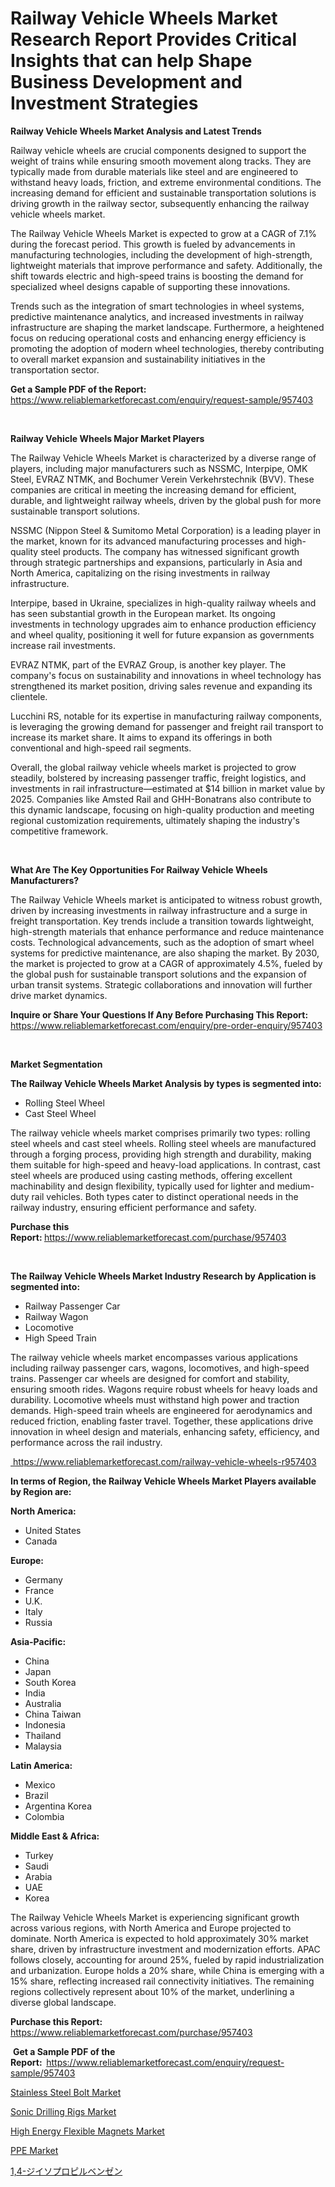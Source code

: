 <p><h1>Railway Vehicle Wheels Market Research Report Provides Critical Insights that can help Shape Business Development and Investment Strategies</h1></p><p><strong>Railway Vehicle Wheels Market Analysis and Latest Trends</strong></p>
<p><p>Railway vehicle wheels are crucial components designed to support the weight of trains while ensuring smooth movement along tracks. They are typically made from durable materials like steel and are engineered to withstand heavy loads, friction, and extreme environmental conditions. The increasing demand for efficient and sustainable transportation solutions is driving growth in the railway sector, subsequently enhancing the railway vehicle wheels market.</p><p>The Railway Vehicle Wheels Market is expected to grow at a CAGR of 7.1% during the forecast period. This growth is fueled by advancements in manufacturing technologies, including the development of high-strength, lightweight materials that improve performance and safety. Additionally, the shift towards electric and high-speed trains is boosting the demand for specialized wheel designs capable of supporting these innovations. </p><p>Trends such as the integration of smart technologies in wheel systems, predictive maintenance analytics, and increased investments in railway infrastructure are shaping the market landscape. Furthermore, a heightened focus on reducing operational costs and enhancing energy efficiency is promoting the adoption of modern wheel technologies, thereby contributing to overall market expansion and sustainability initiatives in the transportation sector.</p></p>
<p><strong>Get a Sample PDF of the Report:&nbsp;</strong> <a href="https://www.reliablemarketforecast.com/enquiry/request-sample/957403">https://www.reliablemarketforecast.com/enquiry/request-sample/957403</a></p>
<p>&nbsp;</p>
<p><strong>Railway Vehicle Wheels Major Market Players</strong></p>
<p><p>The Railway Vehicle Wheels Market is characterized by a diverse range of players, including major manufacturers such as NSSMC, Interpipe, OMK Steel, EVRAZ NTMK, and Bochumer Verein Verkehrstechnik (BVV). These companies are critical in meeting the increasing demand for efficient, durable, and lightweight railway wheels, driven by the global push for more sustainable transport solutions.</p><p>NSSMC (Nippon Steel & Sumitomo Metal Corporation) is a leading player in the market, known for its advanced manufacturing processes and high-quality steel products. The company has witnessed significant growth through strategic partnerships and expansions, particularly in Asia and North America, capitalizing on the rising investments in railway infrastructure.</p><p>Interpipe, based in Ukraine, specializes in high-quality railway wheels and has seen substantial growth in the European market. Its ongoing investments in technology upgrades aim to enhance production efficiency and wheel quality, positioning it well for future expansion as governments increase rail investments.</p><p>EVRAZ NTMK, part of the EVRAZ Group, is another key player. The company's focus on sustainability and innovations in wheel technology has strengthened its market position, driving sales revenue and expanding its clientele.</p><p>Lucchini RS, notable for its expertise in manufacturing railway components, is leveraging the growing demand for passenger and freight rail transport to increase its market share. It aims to expand its offerings in both conventional and high-speed rail segments.</p><p>Overall, the global railway vehicle wheels market is projected to grow steadily, bolstered by increasing passenger traffic, freight logistics, and investments in rail infrastructure—estimated at $14 billion in market value by 2025. Companies like Amsted Rail and GHH-Bonatrans also contribute to this dynamic landscape, focusing on high-quality production and meeting regional customization requirements, ultimately shaping the industry's competitive framework.</p></p>
<p>&nbsp;</p>
<p><strong>What Are The Key Opportunities For Railway Vehicle Wheels Manufacturers?</strong></p>
<p><p>The Railway Vehicle Wheels market is anticipated to witness robust growth, driven by increasing investments in railway infrastructure and a surge in freight transportation. Key trends include a transition towards lightweight, high-strength materials that enhance performance and reduce maintenance costs. Technological advancements, such as the adoption of smart wheel systems for predictive maintenance, are also shaping the market. By 2030, the market is projected to grow at a CAGR of approximately 4.5%, fueled by the global push for sustainable transport solutions and the expansion of urban transit systems. Strategic collaborations and innovation will further drive market dynamics.</p></p>
<p><strong>Inquire or Share Your Questions If Any Before Purchasing This Report:</strong> <a href="https://www.reliablemarketforecast.com/enquiry/pre-order-enquiry/957403">https://www.reliablemarketforecast.com/enquiry/pre-order-enquiry/957403</a></p>
<p>&nbsp;</p>
<p><strong>Market Segmentation</strong></p>
<p><strong>The Railway Vehicle Wheels Market Analysis by types is segmented into:</strong></p>
<p><ul><li>Rolling Steel Wheel</li><li>Cast Steel Wheel</li></ul></p>
<p><p>The railway vehicle wheels market comprises primarily two types: rolling steel wheels and cast steel wheels. Rolling steel wheels are manufactured through a forging process, providing high strength and durability, making them suitable for high-speed and heavy-load applications. In contrast, cast steel wheels are produced using casting methods, offering excellent machinability and design flexibility, typically used for lighter and medium-duty rail vehicles. Both types cater to distinct operational needs in the railway industry, ensuring efficient performance and safety.</p></p>
<p><strong>Purchase this Report:&nbsp;</strong><a href="https://www.reliablemarketforecast.com/purchase/957403">https://www.reliablemarketforecast.com/purchase/957403</a></p>
<p>&nbsp;</p>
<p><strong>The Railway Vehicle Wheels Market Industry Research by Application is segmented into:</strong></p>
<p><ul><li>Railway Passenger Car</li><li>Railway Wagon</li><li>Locomotive</li><li>High Speed Train</li></ul></p>
<p><p>The railway vehicle wheels market encompasses various applications including railway passenger cars, wagons, locomotives, and high-speed trains. Passenger car wheels are designed for comfort and stability, ensuring smooth rides. Wagons require robust wheels for heavy loads and durability. Locomotive wheels must withstand high power and traction demands. High-speed train wheels are engineered for aerodynamics and reduced friction, enabling faster travel. Together, these applications drive innovation in wheel design and materials, enhancing safety, efficiency, and performance across the rail industry.</p></p>
<p><a href="https://www.reliablemarketforecast.com/railway-vehicle-wheels-r957403">&nbsp;https://www.reliablemarketforecast.com/railway-vehicle-wheels-r957403</a></p>
<p><strong>In terms of Region, the Railway Vehicle Wheels Market Players available by Region are:</strong></p>
<p>
    <p> <strong> North America: </strong>
        <ul>
            <li>United States</li>
            <li>Canada</li>
        </ul>
        </p> 
    <p> <strong> Europe: </strong>
        <ul>
            <li>Germany</li>
            <li>France</li>
            <li>U.K.</li>
            <li>Italy</li>
            <li>Russia</li>
        </ul>
        </p> 
    <p> <strong> Asia-Pacific: </strong>
        <ul>
            <li>China</li>
            <li>Japan</li>
            <li>South Korea</li>
            <li>India</li>
            <li>Australia</li>
            <li>China Taiwan</li>
            <li>Indonesia</li>
            <li>Thailand</li>
            <li>Malaysia</li>
        </ul>
        </p> 
    <p> <strong> Latin America: </strong>
        <ul>
            <li>Mexico</li>
            <li>Brazil</li>
            <li>Argentina Korea</li>
            <li>Colombia</li>
        </ul>
        </p> 
    <p> <strong> Middle East & Africa: </strong>
        <ul>
            <li>Turkey</li>
            <li>Saudi</li>
            <li>Arabia</li>
            <li>UAE</li>
            <li>Korea</li>
        </ul>
    </p>
    </p>
<p><p>The Railway Vehicle Wheels Market is experiencing significant growth across various regions, with North America and Europe projected to dominate. North America is expected to hold approximately 30% market share, driven by infrastructure investment and modernization efforts. APAC follows closely, accounting for around 25%, fueled by rapid industrialization and urbanization. Europe holds a 20% share, while China is emerging with a 15% share, reflecting increased rail connectivity initiatives. The remaining regions collectively represent about 10% of the market, underlining a diverse global landscape.</p></p>
<p><strong>Purchase this Report: </strong><a href="https://www.reliablemarketforecast.com/purchase/957403">https://www.reliablemarketforecast.com/purchase/957403</a></p>
<p>&nbsp;<strong>Get a Sample PDF of the Report:&nbsp;&nbsp;</strong><a href="https://www.reliablemarketforecast.com/enquiry/request-sample/957403">https://www.reliablemarketforecast.com/enquiry/request-sample/957403</a></p>
<p><strong></strong></p>
<p><p><a href="https://medium.com/@joe.tucker3457/the-stainless-steel-bolt-market-insights-report-offers-an-in-depth-and-thorough-analysis-of-the-5a94c0a78dbd?postPublishedType=initial">Stainless Steel Bolt Market</a></p><p><a href="https://medium.com/@aureliarice/the-sonic-drilling-rigs-market-has-witnessed-significant-growth-in-recent-years-and-this-trend-7cff55f016e4">Sonic Drilling Rigs Market</a></p><p><a href="https://www.linkedin.com/pulse/high-energy-flexible-magnets-market-size-share-competitive-rftwc?trackingId=rTDawYxkSgiNlEV0bIyo1w%3D%3D">High Energy Flexible Magnets Market</a></p><p><a href="https://github.com/pizolina/Market-Research-Report-List-6/blob/main/ppe-market.md">PPE Market</a></p><p><a href="https://medium.com/@stellaca2cz/1-4-diisopropylbenzene-market-%E3%81%AE%E3%82%B0%E3%83%AD%E3%83%BC%E3%83%90%E3%83%AB%E5%B8%82%E5%A0%B4%E6%A6%82%E8%A6%81%E3%81%AF-%E4%B8%96%E7%95%8C%E3%81%8A%E3%82%88%E3%81%B3%E4%B8%BB%E8%A6%81%E5%B8%82%E5%A0%B4%E3%81%AB%E3%81%8A%E3%81%91%E3%82%8B%E6%A5%AD%E7%95%8C%E3%81%AB%E5%BD%B1%E9%9F%BF%E3%82%92%E4%B8%8E%E3%81%88%E3%82%8B%E4%B8%BB%E8%A6%81%E3%81%AA%E3%83%88%E3%83%AC%E3%83%B3%E3%83%89%E3%81%AB%E3%81%A4%E3%81%84%E3%81%A6-%E7%8B%AC%E8%87%AA%E3%81%AE%E8%A6%96%E7%82%B9%E3%82%92%E6%8F%90%E4%BE%9B%E3%81%97%E3%81%BE%E3%81%99-ce7b81c7e46d">1,4-ジイソプロピルベンゼン</a></p></p>